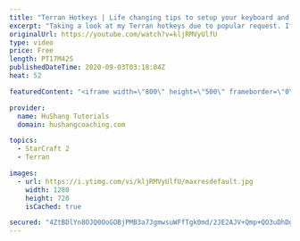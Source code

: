 ```yaml
---
title: "Terran Hotkeys | Life changing tips to setup your keyboard and mouse"
excerpt: "Taking a look at my Terran hotkeys due to popular request. If you want download my hotkeys, you can do so here: https://www.hushangcoaching.com/product/terran-hotkeys/  Terran Hotkeys | Life changing tips to setup your keyboard and mouse #hotkeys #StarCraft2 #Terran   Coaching --------------------------------------------------------------------------"
originalUrl: https://youtube.com/watch?v=kljRMVyUlfU
type: video
price: Free
length: PT17M42S
publishedDateTime: 2020-09-03T03:18:04Z
heat: 52

featuredContent: "<iframe width=\"800\" height=\"500\" frameborder=\"0\" src=\"https://www.youtube.com/embed/kljRMVyUlfU\" allow=\"accelerometer; autoplay; encrypted-media; gyroscope; picture-in-picture\" allowfullscreen></iframe>"

provider:
  name: HuShang Tutorials
  domain: hushangcoaching.com

topics:
  - StarCraft 2
  - Terran

images:
  - url: https://i.ytimg.com/vi/kljRMVyUlfU/maxresdefault.jpg
    width: 1280
    height: 720
    isCached: true

secured: "4ZtBDlYn8OJQ0OoGOBjPMB3a7JgmwsuWFfTgk0md/2JE2AJV+Qmp+QO3uDhDgV2nJ+i0ni6T5TdD15lOiM9yB8IJj/vlv4pjZK7sRpncR/7iyxwVg3saBNsAOizJniEq/YKk9H2vSozHo66nMyiiQOJgCtWW72A/RD+F3jvfNAButlriqrvqenBYQmmLwO9937gPsYLh/vMVsm9TsP6gsTqK9GVentr0AkWjKPWn3ExO4U4f/1wAiFdUJQd+M9kWSnCI/SFkP13A8uT8zKzQrY/mi29xTdv5xjR7nBxoj3vxt5yXkBhGoeu6v0Y6Nq8lczQuuttI1FLOLaGKcBwn99llRn+K+xQ3X6VWDJHeX8ZHjkel5pPiyCWrJmoDktBAr8tgpvzmbkJDo0FQScNKZ1UZ8Hjcgf5K47//3bX4oDI=;1HrBGMiz0pUZkVkC4LMdEw=="
---
```


